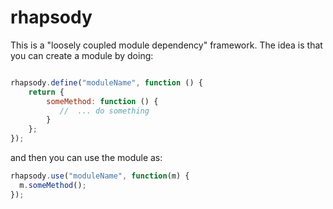 rhapsody
========

This is a "loosely coupled module dependency" framework. The idea is that you can create a module by doing:

```javascript

rhapsody.define("moduleName", function () {
    return {
        someMethod: function () {
           //  ... do something
        }
    };
});
```


and then you can use the module as:

```javascript
rhapsody.use("moduleName", function(m) {
  m.someMethod();
});
```



